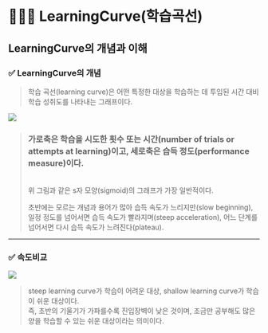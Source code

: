 # 👩🏻‍🎓 LearningCurve(학습곡선)
## **LearningCurve의 개념과 이해**
### ✅ LearningCurve의 개념
> 학습 곡선(learning curve)은 어떤 특정한 대상을 학습하는 데 투입된 시간 대비 학습 성취도를 나타내는 그래프이다.

<img src="https://ww.namu.la/s/ae077a007df00d179cc997f639d6858072ab2d437a19176874582c71a01230623693a7cc85641be4cdbbaa63368fd5bd53ffa62568d516ad558e27b064ccd92422ed7dc787ae7f9608d9b0e9ea0da883a82509bf530674b70df29dee1c3dde0b">

> ### 가로축은 학습을 시도한 횟수 또는 시간(number of trials or attempts at learning)이고, 세로축은 습득 정도(performance measure)이다. 
> <br> 
>위 그림과 같은 s자 모양(sigmoid)의 그래프가 가장 일반적이다.
> 
> 초반에는 모르는 개념과 용어가 많아 습득 속도가 느리지만(slow beginning), 일정 정도를 넘어서면 습득 속도가 빨라지며(steep acceleration), 어느 단계를 넘어서면 다시 습득 속도가 느려진다(plateau).

***
### **✅ 속도비교**
<img src="https://ww.namu.la/s/a7222c3a64a757e1ae634c257686401b87402eb9b6f89b4deb0654a4af042a8fffb0777c21c9dc0066d66072a046dfad4f2a75e7d652e31e8a1745a5d7b8303f9b149c897dc9d2e0385f7154f377522cfce3f984f371243dee89e5af5ef30a1b">

> steep learning curve가 학습이 어려운 대상, shallow learning curve가 학습이 쉬운 대상이다.  
> 즉, 초반의 기울기가 가파를수록 진입장벽이 낮은 것이며, 조금만 공부해도 많은 양을 학습할 수 있는 쉬운 대상이라는 의미이다.


